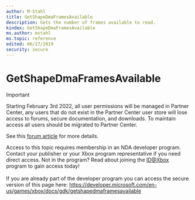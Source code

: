 ```yaml
---
author: M-Stahl
title: GetShapeDmaFramesAvailable
description: Gets the number of frames available to read.
kindex: GetShapeDmaFramesAvailable
ms.author: mstahl
ms.topic: reference
edited: 06/27/2019
security: secure
---
```


# GetShapeDmaFramesAvailable
> [!IMPORTANT]
> Starting February 3rd 2022, all user permissions will be managed in Partner Center, any users that do not exist in the Partner Center user store will lose access to forums, secure documentation, and downloads. To maintain access all users should be migrated to Partner Center. <p></p>See this <a href="https://forums.xboxlive.com/articles/132187/breaking-change-user-access-for-forums-secure-docu.html">forum article</a> for more details.  

 Access to this topic requires membership in an NDA developer program. Contact your publisher or your Xbox program representative if you need direct access. Not in the program? Read about joining the <a href="https://www.xbox.com/Developers/id">ID@Xbox</a> program to gain access today!  <br/><br/>If you are already part of the developer program you can access the secure version of this page here: <a target="_blank" href="https://developer.microsoft.com/en-us/games/xbox/docs/gdk/getshapedmaframesavailable">https://developer.microsoft.com/en-us/games/xbox/docs/gdk/getshapedmaframesavailable</a>